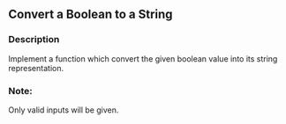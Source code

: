## Convert a Boolean to a String

### Description

Implement a function which convert the given boolean value into its string representation.

### Note: 
Only valid inputs will be given.
